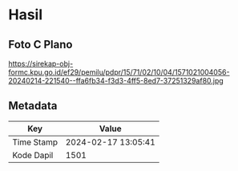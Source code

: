 # Hasil

## Foto C Plano

https://sirekap-obj-formc.kpu.go.id/ef29/pemilu/pdpr/15/71/02/10/04/1571021004056-20240214-221540--ffa6fb34-f3d3-4ff5-8ed7-37251329af80.jpg


## Metadata

| Key        | Value               |
| ---------- | ------------------- |
| Time Stamp | 2024-02-17 13:05:41 |
| Kode Dapil | 1501                |




